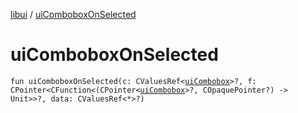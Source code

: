 [libui](README.md) / [uiComboboxOnSelected](ui-combobox-on-selected.md)

# uiComboboxOnSelected

`fun uiComboboxOnSelected(c: CValuesRef<`[`uiCombobox`](ui-combobox.md)`>?, f: CPointer<CFunction<(CPointer<`[`uiCombobox`](ui-combobox.md)`>?, COpaquePointer?) -> Unit>>?, data: CValuesRef<*>?)`